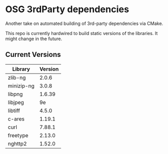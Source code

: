 # OSG 3rdParty dependencies

Another take on automated building of 3rd-party dependencies via CMake.

This repo is currently hardwired to build static versions of the libraries. It might change in the future.

## Current Versions

| Library    | Version |
| ---------- | ------- |
| zlib-ng    | 2.0.6   |
| minizip-ng | 3.0.8   |
| libpng     | 1.6.39  |
| libjpeg    | 9e      |
| libtiff    | 4.5.0   |
| c-ares     | 1.19.1  |
| curl       | 7.88.1  |
| freetype   | 2.13.0  |
| nghttp2    | 1.52.0  |
